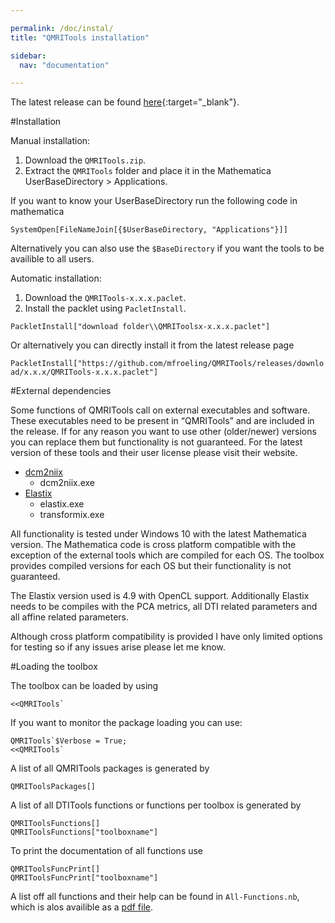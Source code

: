 ```yaml
---

permalink: /doc/instal/
title: "QMRITools installation"

sidebar:
  nav: "documentation"

---
```


The latest release can be found
[here](https://github.com/mfroeling/QMRITools/releases){:target="_blank"}.

#Installation

Manual installation:
1.	Download the `QMRITools.zip`.
2.	Extract the `QMRITools` folder and place it in the Mathematica UserBaseDirectory &gt; Applications.

If you want to know your UserBaseDirectory run the following code in mathematica

`SystemOpen[FileNameJoin[{$UserBaseDirectory, "Applications"}]]`

Alternatively you can also use the `$BaseDirectory` if you want the tools to be availible to all users.

Automatic installation:
1.	Download the `QMRITools-x.x.x.paclet`.
2.	Install the packlet using `PacletInstall`.

`PackletInstall["download folder\\QMRIToolsx-x.x.x.paclet"]`  

Or alternatively you can directly install it from the latest release page

`PackletInstall["https://github.com/mfroeling/QMRITools/releases/download/x.x.x/QMRITools-x.x.x.paclet"]`

#External dependencies

Some functions of QMRITools call on external executables and software.
These executables need to be present in “QMRITools” and are included in
the release. If for any reason you want to use other (older/newer)
versions you can replace them but functionality is not guaranteed. For
the latest version of these tools and their user license please visit
their website.

-   [dcm2niix](https://github.com/rordenlab/dcm2niix/)
    -   dcm2niix.exe
-   [Elastix](http://elastix.isi.uu.nl/)
    -   elastix.exe
    -   transformix.exe

All functionality is tested under Windows 10 with the latest Mathematica
version. The Mathematica code is cross platform compatible with the
exception of the external tools which are compiled for each OS. The
toolbox provides compiled versions for each OS but their functionality
is not guaranteed. 

The Elastix version used is 4.9 with OpenCL support.
Additionally Elastix needs to be compiles with the PCA metrics, all DTI
related parameters and all affine related parameters.

Although cross platform compatibility is provided I have only limited
options for testing so if any issues arise please let me know.

#Loading the toolbox

The toolbox can be loaded by using
	
	<<QMRITools` 

If you want to monitor the package loading you can use: 
	
	QMRITools`$Verbose = True;
	<<QMRITools`

A list of all QMRITools packages is generated by

    QMRIToolsPackages[]

A list of all DTITools functions or functions per toolbox is generated
by

    QMRIToolsFunctions[]
    QMRIToolsFunctions["toolboxname"]

To print the documentation of all functions use

    QMRIToolsFuncPrint[]
    QMRIToolsFuncPrint["toolboxname"]

A list off all functions and their help can be found in
`All-Functions.nb`, which is alos availible as a [pdf file](https://github.com/mfroeling/QMRITools/releases/download/2.0/All-Functions.pdf).